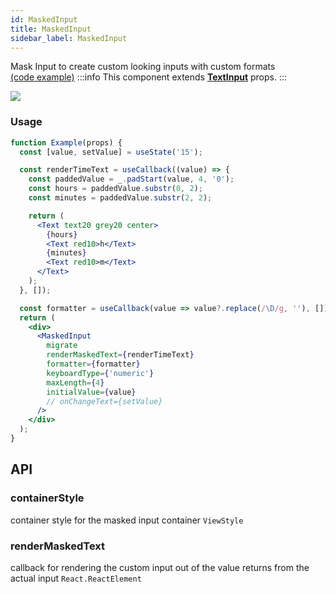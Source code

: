 ```yaml
---
id: MaskedInput
title: MaskedInput
sidebar_label: MaskedInput
---
```


Mask Input to create custom looking inputs with custom formats  
[(code example)](https://github.com/wix/react-native-ui-lib/blob/master/demo/src/screens/componentScreens/MaskedInputScreen.tsx)
:::info
This component extends **[TextInput](https://reactnative.dev/docs/textinput)** props.
:::
<div style={{display: 'flex', flexDirection: 'row', overflowX: 'auto', maxHeight: '500px', alignItems: 'center'}}><img style={{maxHeight: '420px'}} src={'https://camo.githubusercontent.com/61eedb65e968845d5eac713dcd21a69691571fb1/68747470733a2f2f6d656469612e67697068792e636f6d2f6d656469612f4b5a5a7446666f486f454b334b2f67697068792e676966'}/>

</div>

### Usage
``` jsx live
function Example(props) {
  const [value, setValue] = useState('15');

  const renderTimeText = useCallback((value) => {
    const paddedValue = _.padStart(value, 4, '0');
    const hours = paddedValue.substr(0, 2);
    const minutes = paddedValue.substr(2, 2);

    return (
      <Text text20 grey20 center>
        {hours}
        <Text red10>h</Text>
        {minutes}
        <Text red10>m</Text>
      </Text>
    );
  }, []);

  const formatter = useCallback(value => value?.replace(/\D/g, ''), []);
  return (
    <div>
      <MaskedInput
        migrate
        renderMaskedText={renderTimeText}
        formatter={formatter}
        keyboardType={'numeric'}
        maxLength={4}
        initialValue={value}
        // onChangeText={setValue}
      />
    </div>
  );
}
```
## API
### containerStyle
container style for the masked input container
`ViewStyle ` 

### renderMaskedText
callback for rendering the custom input out of the value returns from the actual input
`React.ReactElement ` 


